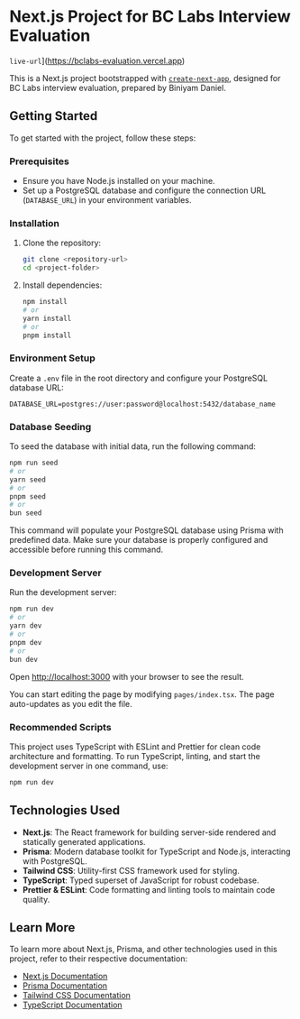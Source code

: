 
# Next.js Project for BC Labs Interview Evaluation

`live-url`](https://bclabs-evaluation.vercel.app)

This is a Next.js project bootstrapped with [`create-next-app`](https://github.com/vercel/next.js/tree/canary/packages/create-next-app), designed for BC Labs interview evaluation, prepared by Biniyam Daniel.

## Getting Started

To get started with the project, follow these steps:

### Prerequisites

- Ensure you have Node.js installed on your machine.
- Set up a PostgreSQL database and configure the connection URL (`DATABASE_URL`) in your environment variables.

### Installation

1. Clone the repository:

   ```bash
   git clone <repository-url>
   cd <project-folder>
   ```

2. Install dependencies:

   ```bash
   npm install
   # or
   yarn install
   # or
   pnpm install
   ```

### Environment Setup

Create a `.env` file in the root directory and configure your PostgreSQL database URL:

```
DATABASE_URL=postgres://user:password@localhost:5432/database_name
```

### Database Seeding

To seed the database with initial data, run the following command:

```bash
npm run seed
# or
yarn seed
# or
pnpm seed
# or
bun seed
```

This command will populate your PostgreSQL database using Prisma with predefined data. Make sure your database is properly configured and accessible before running this command.

### Development Server

Run the development server:

```bash
npm run dev
# or
yarn dev
# or
pnpm dev
# or
bun dev
```

Open [http://localhost:3000](http://localhost:3000) with your browser to see the result.

You can start editing the page by modifying `pages/index.tsx`. The page auto-updates as you edit the file.

### Recommended Scripts

This project uses TypeScript with ESLint and Prettier for clean code architecture and formatting. To run TypeScript, linting, and start the development server in one command, use:

```bash
npm run dev
```

## Technologies Used

- **Next.js**: The React framework for building server-side rendered and statically generated applications.
- **Prisma**: Modern database toolkit for TypeScript and Node.js, interacting with PostgreSQL.
- **Tailwind CSS**: Utility-first CSS framework used for styling.
- **TypeScript**: Typed superset of JavaScript for robust codebase.
- **Prettier & ESLint**: Code formatting and linting tools to maintain code quality.

## Learn More

To learn more about Next.js, Prisma, and other technologies used in this project, refer to their respective documentation:

- [Next.js Documentation](https://nextjs.org/docs)
- [Prisma Documentation](https://www.prisma.io/docs)
- [Tailwind CSS Documentation](https://tailwindcss.com/docs)
- [TypeScript Documentation](https://www.typescriptlang.org/docs)
